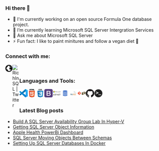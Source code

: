 ### Hi there 👋


- 🔭 I'm currently working on an open source Formula One database project.
- 🌱 I’m currently learning Microsoft SQL Server Intergration Services
- 💬 Ask me about Microsoft SQL Server
- ⚡ Fun fact: I like to paint minitures and follow a vegan diet 🥦

### Connect with me:

[<img align="left" alt="richinsql.com" width="22px" src="https://raw.githubusercontent.com/iconic/open-iconic/master/svg/globe.svg" />][website]
[<img align="left" alt="RichInSQL | Twitter" width="22px" src="https://cdn.jsdelivr.net/npm/simple-icons@v3/icons/twitter.svg" />][twitter]

<br />

### Languages and Tools:

<img align="left" alt="Visual Studio Code" width="26px" src="https://raw.githubusercontent.com/github/explore/80688e429a7d4ef2fca1e82350fe8e3517d3494d/topics/visual-studio-code/visual-studio-code.png" />
<img align="left" alt="HTML5" width="26px" src="https://raw.githubusercontent.com/github/explore/80688e429a7d4ef2fca1e82350fe8e3517d3494d/topics/html/html.png" />
<img align="left" alt="CSS3" width="26px" src="https://raw.githubusercontent.com/github/explore/80688e429a7d4ef2fca1e82350fe8e3517d3494d/topics/css/css.png" />
<img align="left" alt="SQL" width="26px" src="https://raw.githubusercontent.com/github/explore/80688e429a7d4ef2fca1e82350fe8e3517d3494d/topics/bootstrap/bootstrap.png" />
<img align="left" alt="SQL" width="26px" src="https://raw.githubusercontent.com/github/explore/80688e429a7d4ef2fca1e82350fe8e3517d3494d/topics/aspnet/aspnet.png" />
<img align="left" alt="SQL" width="26px" src="https://raw.githubusercontent.com/github/explore/80688e429a7d4ef2fca1e82350fe8e3517d3494d/topics/sql/sql.png" />
<img align="left" alt="MySQL" width="26px" src="https://raw.githubusercontent.com/github/explore/80688e429a7d4ef2fca1e82350fe8e3517d3494d/topics/mysql/mysql.png" />
<img align="left" alt="Git" width="26px" src="https://raw.githubusercontent.com/github/explore/80688e429a7d4ef2fca1e82350fe8e3517d3494d/topics/git/git.png" />
<img align="left" alt="GitHub" width="26px" src="https://raw.githubusercontent.com/github/explore/78df643247d429f6cc873026c0622819ad797942/topics/github/github.png" />
<img align="left" alt="Terminal" width="26px" src="https://raw.githubusercontent.com/github/explore/80688e429a7d4ef2fca1e82350fe8e3517d3494d/topics/terminal/terminal.png" />

<br />
<br />

### Latest Blog posts
<!-- BLOG-POST-LIST:START -->
- [Build A SQL Server Availability Group Lab In Hyper-V](https://richinsql.com/posts/2022-02-14-local-sql-server-test-lab/)
- [Getting SQL Server Object Information](https://richinsql.com/posts/2022-02-14-getting-object-information/)
- [Apple Health PowerBi Dashboard](https://richinsql.com/posts/2022-01-31-apple-health-powerbi-dashboard/)
- [SQL Server Moving Objects Between Schemas](https://richinsql.com/posts/2022-01-24-sql-server-moving-objects-between-schemas/)
- [Setting Up SQL Server Databases In Docker](https://richinsql.com/posts/2022-01-17-setting-up-sql-server-databases-in-docker/)
<!-- BLOG-POST-LIST:END -->

[website]: https://richinsql.com
[twitter]: https://twitter.com/RichInSql

